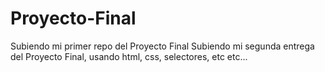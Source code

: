 # Proyecto-Final
Subiendo mi primer repo del Proyecto Final
Subiendo mi segunda entrega del Proyecto Final, usando html, css, selectores, etc etc...
